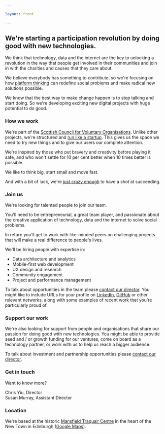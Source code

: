 ```yaml
---

layout: front

---
```


## We're starting a participation revolution by doing good with new technologies.

We think that technology, data and the internet are the key to unlocking a revolution in the way that people get involved in their communities and join in with the charities and causes that they care about.

We believe everybody has something to contribute, so we're focusing on how [platform thinking](http://www.wired.com/2014/01/platform-thinking-approach-innovation/) can redefine social problems and make radical new solutions possible.

We know that the best way to make change happen is to stop talking and start doing. So we're developing exciting new digital projects with huge potential to do good.

### How we work

We're part of the [Scottish Council for Voluntary Organisations](http://www.scvo.org.uk).  Unlike other projects, we're structured and [run like a startup](http://theleanstartup.com/principles). This gives us the space we need to try new things and to give our users our complete attention.

We're inspired by those who put bravery and creativity before playing it safe, and who won't settle for 10 per cent better when 10 times better is possible.

We like to think big, start small and move fast.

And with a bit of luck, we're [just crazy enough](http://www.wired.com/2013/02/moonshots-matter-heres-how-to-make-them-happen/) to have a shot at succeeding.

### Join us

We're looking for talented people to join our team.

You'll need to be entrepreneurial, a great team player, and passionate about the creative application of technology, data and the internet to solve social problems.

In return you'll get to work with like-minded peers on challenging projects that will make a real difference to people's lives.

We'll be hiring people with expertise in:

- Data architecture and analytics
- Mobile-first web development
- UX design and research
- Community engagement
- Project and performance management

To talk about opportunities in the team please [contact our director](mailto:chris.yiu@scvo.org.uk). You might like to include URLs for your profile  on [LinkedIn](https://linkedin.com), [GitHub](https://github.com) or other relevant networks, along with some examples of recent work that you're particularly proud of.

### Support our work

We're also looking for support from people and organisations that share our passion for doing good with new technologies. You might be able to provide seed and / or growth funding for our ventures, come on board as a technology partner, or work with us to help us reach a bigger audience.

To talk about investment and partnership opportunities please [contact our director](mailto:chris.yiu@scvo.org.uk).

### Get in touch

Want to know more?

[<i class="fa fa-fw fa-envelope"></i>](mailto:chris.yiu@scvo.org.uk) [<i class="fa fa-fw fa-linkedin"></i>](https://uk.linkedin.com/in/clry2) [<i class="fa fa-fw fa-twitter"></i>](https://twitter.com/clry2) Chris Yiu, Director  
[<i class="fa fa-fw fa-envelope"></i>](mailto:susan.murray@scvo.org.uk) [<i class="fa fa-fw fa-linkedin"></i>](https://www.linkedin.com/profile/view?id=45755563) [<i class="fa fa-fw fa-twitter"></i>](https://twitter.com/ramsaymurray) Susan Murray, Assistant Director

### Location

We're based at the historic [Mansfield Traquair Centre](http://www.mansfieldtraquair.org.uk/) in the heart of the New Town in Edinburgh ([Google Maps](https://www.google.co.uk/maps/place/Edinburgh,+City+of+Edinburgh+EH3+6BB/)).